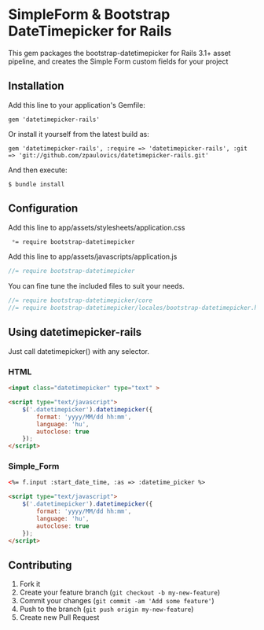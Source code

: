 # SimpleForm & Bootstrap DateTimepicker for Rails

This gem packages the bootstrap-datetimepicker for Rails 3.1+ asset pipeline, and creates the Simple Form custom fields for your project

## Installation

Add this line to your application's Gemfile:

    gem 'datetimepicker-rails'

Or install it yourself from the latest build as:

    gem 'datetimepicker-rails', :require => 'datetimepicker-rails', :git => 'git://github.com/zpaulovics/datetimepicker-rails.git'

And then execute:

    $ bundle install

## Configuration

Add this line to app/assets/stylesheets/application.css

``` css
 *= require bootstrap-datetimepicker
```

Add this line to app/assets/javascripts/application.js

``` javascript
//= require bootstrap-datetimepicker
```

You can fine tune the included files to suit your needs.

```javascript
//= require bootstrap-datetimepicker/core
//= require bootstrap-datetimepicker/locales/bootstrap-datetimepicker.hu.js
```

## Using datetimepicker-rails

Just call datetimepicker() with any selector.

### HTML

```html
<input class="datetimepicker" type="text" >

<script type="text/javascript">
    $('.datetimepicker').datetimepicker({
        format: 'yyyy/MM/dd hh:mm',
        language: 'hu',
        autoclose: true
    });
</script>
```

### Simple_Form

```html
<%= f.input :start_date_time, :as => :datetime_picker %>

<script type="text/javascript">
    $('.datetimepicker').datetimepicker({
        format: 'yyyy/MM/dd hh:mm',
        language: 'hu',
        autoclose: true
    });
</script>
```


## Contributing

1. Fork it
2. Create your feature branch (`git checkout -b my-new-feature`)
3. Commit your changes (`git commit -am 'Add some feature'`)
4. Push to the branch (`git push origin my-new-feature`)
5. Create new Pull Request
